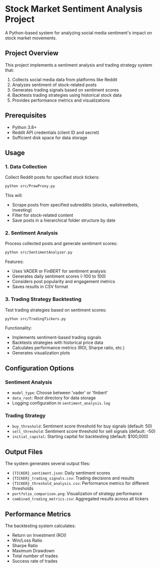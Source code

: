 # Stock Market Sentiment Analysis Project
A Python-based system for analyzing social media sentiment's impact on stock market movements.

## Project Overview
This project implements a sentiment analysis and trading strategy system that:
1. Collects social media data from platforms like Reddit
2. Analyzes sentiment of stock-related posts 
3. Generates trading signals based on sentiment scores
4. Backtests trading strategies using historical stock data
5. Provides performance metrics and visualizations


## Prerequisites
- Python 3.8+
- Reddit API credentials (client ID and secret)
- Sufficient disk space for data storage


## Usage

### 1. Data Collection
Collect Reddit posts for specified stock tickers:
```bash
python src/PrawProxy.py
```
This will:
- Scrape posts from specified subreddits (stocks, wallstreetbets, investing)
- Filter for stock-related content
- Save posts in a hierarchical folder structure by date

### 2. Sentiment Analysis
Process collected posts and generate sentiment scores:
```bash
python src/SentimentAnalyzer.py
```
Features:
- Uses VADER or FinBERT for sentiment analysis
- Generates daily sentiment scores (-100 to 100)
- Considers post popularity and engagement metrics
- Saves results in CSV format

### 3. Trading Strategy Backtesting
Test trading strategies based on sentiment scores:
```bash
python src/TradingTickers.py
```
Functionality:
- Implements sentiment-based trading signals
- Backtests strategies with historical price data
- Calculates performance metrics (ROI, Sharpe ratio, etc.)
- Generates visualization plots

## Configuration Options

### Sentiment Analysis
- `model_type`: Choose between 'vader' or 'finbert'
- `data_root`: Root directory for data storage
- Logging configuration in `sentiment_analysis.log`

### Trading Strategy
- `buy_threshold`: Sentiment score threshold for buy signals (default: 50)
- `sell_threshold`: Sentiment score threshold for sell signals (default: -50)
- `initial_capital`: Starting capital for backtesting (default: $100,000)

## Output Files
The system generates several output files:
- `{TICKER}_sentiment.json`: Daily sentiment scores
- `{TICKER}_trading_signals.csv`: Trading decisions and results
- `{TICKER}_threshold_analysis.csv`: Performance metrics for different thresholds
- `portfolio_comparison.png`: Visualization of strategy performance
- `combined_trading_metrics.csv`: Aggregated results across all tickers

## Performance Metrics
The backtesting system calculates:
- Return on Investment (ROI)
- Win/Loss Ratio
- Sharpe Ratio
- Maximum Drawdown
- Total number of trades
- Success rate of trades
